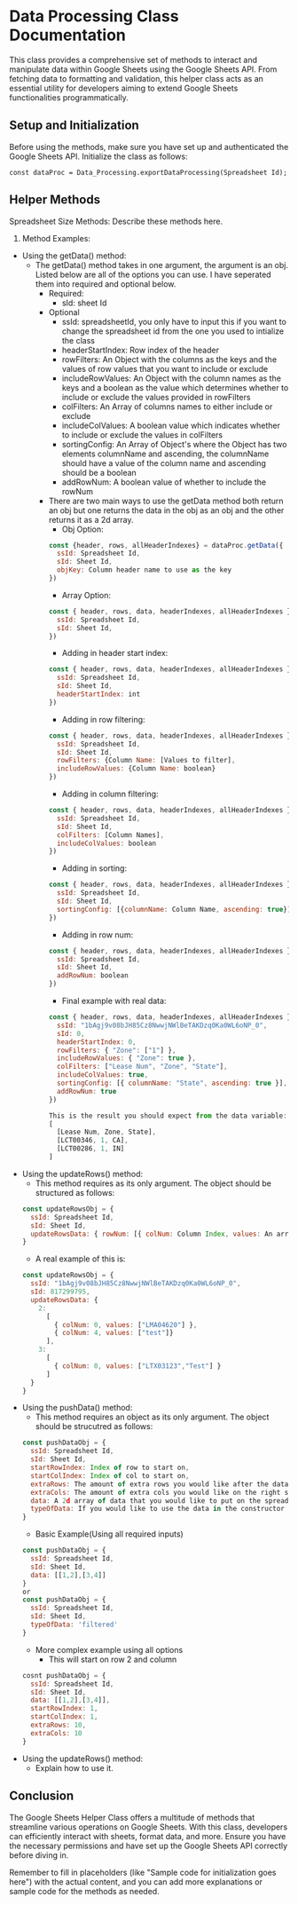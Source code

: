 # Data Processing Class Documentation

This class provides a comprehensive set of methods to interact and manipulate data within Google Sheets using the Google Sheets API. From fetching data to formatting and validation, this helper class acts as an essential utility for developers aiming to extend Google Sheets functionalities programmatically.

## Setup and Initialization

Before using the methods, make sure you have set up and authenticated the Google Sheets API. Initialize the class as follows:
```
const dataProc = Data_Processing.exportDataProcessing(Spreadsheet Id);
```

## Helper Methods
Spreadsheet Size Methods: Describe these methods here.
1. Method Examples:
  - Using the getData() method:
    - The getData() method takes in one argument, the argument is an obj. Listed below are all of the options you can use. I have seperated them into required and optional below.
      - Required:
        - sId: sheet Id
      - Optional
        - ssId: spreadsheetId, you only have to input this if you want to change the spreadsheet id from the one you used to intialize the class
        - headerStartIndex: Row index of the header
        - rowFilters: An Object with the columns as the keys and the values of row values that you want to include or exclude
        - includeRowValues: An Object with the column names as the keys and a boolean as the value which determines whether to include or exclude the values provided in rowFilters
        - colFilters: An Array of columns names to either include or exclude
        - includeColValues: A boolean value which indicates whether to include or exclude the values in colFilters
        - sortingConfig: An Array of Object's where the Object has two elements columnName and ascending, the columnName should have a value of the column name and ascending should be a boolean
        - addRowNum: A boolean value of whether to include the rowNum
      - There are two main ways to use the getData method both return an obj but one returns the data in the obj as an obj and the other returns it as a 2d array.
        - Obj Option:
        ```javascript
        const {header, rows, allHeaderIndexes} = dataProc.getData({
          ssId: Spreadsheet Id,
          sId: Sheet Id,
          objKey: Column header name to use as the key
        })
        ```
        - Array Option:
        ```javascript
        const { header, rows, data, headerIndexes, allHeaderIndexes } = dataProc.getData({
          ssId: Spreadsheet Id,
          sId: Sheet Id,
        })
        ```
        - Adding in header start index:
        ```javascript
        const { header, rows, data, headerIndexes, allHeaderIndexes } = dataProc.getData({
          ssId: Spreadsheet Id,
          sId: Sheet Id,
          headerStartIndex: int
        })
        ```
        - Adding in row filtering:
        ```javascript
        const { header, rows, data, headerIndexes, allHeaderIndexes } = dataProc.getData({
          ssId: Spreadsheet Id,
          sId: Sheet Id,
          rowFilters: {Column Name: [Values to filter],
          includeRowValues: {Column Name: boolean}
        })
        ```
        - Adding in column filtering:
        ```javascript
        const { header, rows, data, headerIndexes, allHeaderIndexes } = dataProc.getData({
          ssId: Spreadsheet Id,
          sId: Sheet Id,
          colFilters: [Column Names],
          includeColValues: boolean
        })
        ```
        - Adding in sorting:
        ```javascript
        const { header, rows, data, headerIndexes, allHeaderIndexes } = dataProc.getData({
          ssId: Spreadsheet Id,
          sId: Sheet Id,
          sortingConfig: [{columnName: Column Name, ascending: true}]
        })
        ```
        - Adding in row num:
        ```javascript
        const { header, rows, data, headerIndexes, allHeaderIndexes } = dataProc.getData({
          ssId: Spreadsheet Id,
          sId: Sheet Id,
          addRowNum: boolean
        })
        ```
        - Final example with real data:
        ```javascript
        const { header, rows, data, headerIndexes, allHeaderIndexes } = dataProc.getData({
          ssId: "1bAgj9v08bJH85Cz8NwwjNWlBeTAKDzq0Ka0WL6oNP_0",
          sId: 0,
          headerStartIndex: 0,
          rowFilters: { "Zone": ["1"] },
          includeRowValues: { "Zone": true },
          colFilters: ["Lease Num", "Zone", "State"],
          includeColValues: true,
          sortingConfig: [{ columnName: "State", ascending: true }],
          addRowNum: true
        })
  
        This is the result you should expect from the data variable:
        [
          [Lease Num, Zone, State],
          [LCT00346, 1, CA],
          [LCT00286, 1, IN]
        ]
        ```
  - Using the updateRows() method: 
    - This method requires as its only argument. The object should be structured as follows:
    ```javascript
    const updateRowsObj = {
      ssId: Spreadsheet Id,
      sId: Sheet Id,
      updateRowsData: { rowNum: [{ colNum: Column Index, values: An array of values to update the row with }] }
    }
    ```
    - A real example of this is:
    ```javascript
    const updateRowsObj = {
      ssId: "1bAgj9v08bJH85Cz8NwwjNWlBeTAKDzq0Ka0WL6oNP_0",
      sId: 817299795,
      updateRowsData: {
        2:
          [
            { colNum: 0, values: ["LMA04620"] },
            { colNum: 4, values: ["test"]}
          ],
        3:
          [
            { colNum: 0, values: ["LTX03123","Test"] }
          ]
      }
    }
    ```
  - Using the pushData() method: 
    - This method requires an object as its only argument. The object should be strucutred as follows:
    ```javascript
    const pushDataObj = {
      ssId: Spreadsheet Id,
      sId: Sheet Id,
      startRowIndex: Index of row to start on,
      startColIndex: Index of col to start on,
      extraRows: The amount of extra rows you would like after the data,
      extraCols: The amount of extra cols you would like on the right side of the data,
      data: A 2d array of data that you would like to put on the spreadsheet,
      typeOfData: If you would like to use the data in the constructor and leave the data key blank then input filtered or unfiltered here
    }
    ```
    - Basic Example(Using all required inputs)
    ```javascript
    const pushDataObj = {
      ssId: Spreadsheet Id,
      sId: Sheet Id,
      data: [[1,2],[3,4]]
    }
    or
    const pushDataObj = {
      ssId: Spreadsheet Id,
      sId: Sheet Id,
      typeOfData: 'filtered'
    }
    ```
    - More complex example using all options
      - This will start on row 2 and column 
    ```javascript
    cosnt pushDataObj = {
      ssId: Spreadsheet Id,
      sId: Sheet Id,
      data: [[1,2],[3,4]],
      startRowIndex: 1,
      startColIndex: 1,
      extraRows: 10,
      extraCols: 10
    }
    ```
  - Using the updateRows() method: 
    - Explain how to use it.

## Conclusion
The Google Sheets Helper Class offers a multitude of methods that streamline various operations on Google Sheets. With this class, developers can efficiently interact with sheets, format data, and more. Ensure you have the necessary permissions and have set up the Google Sheets API correctly before diving in.


Remember to fill in placeholders (like "Sample code for initialization goes here") with the actual content, and you can add more explanations or sample code for the methods as needed.




























